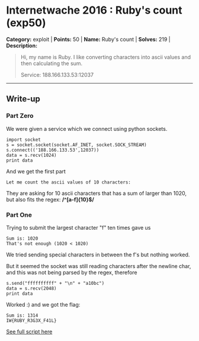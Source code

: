 # Internetwache 2016 : Ruby's count (exp50)

**Category:** exploit |
**Points:** 50 |
**Name:** Ruby's count |
**Solves:** 219 |
**Description:**

> Hi, my name is Ruby. I like converting characters into ascii values and then calculating the sum.
>
> Service: 188.166.133.53:12037

___

## Write-up

### Part Zero
We were given a service which we connect using python sockets.

```
import socket
s = socket.socket(socket.AF_INET, socket.SOCK_STREAM)
s.connect(('188.166.133.53',12037))
data = s.recv(1024)
print data
```

And we get the first part
```
Let me count the ascii values of 10 characters:
```

They are asking for 10 ascii characters that has a sum of larger than 1020, but also fits the regex:
**/^[a-f]{10}$/**

### Part One
Trying to submit the largest character "f" ten times gave us
```
Sum is: 1020
That's not enough (1020 < 1020)
```

We tried sending special characters in between the f's but nothing worked.

But it seemed the socket was still reading characters after the newline char, and this was not being parsed by the regex, therefore
```
s.send("ffffffffff" + "\n" + "a10bc")
data = s.recv(2048)
print data
```

Worked :) and we got the flag:
```
Sum is: 1314
IW{RUBY_R3G3X_F41L}
```

[See full script here](src/exp50.py)